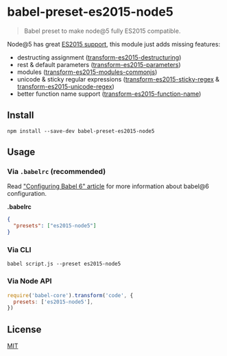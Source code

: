 # babel-preset-es2015-node5

> Babel preset to make node@5 fully ES2015 compatible.

Node@5 has great [ES2015 support](https://nodejs.org/en/docs/es6/),
this module just adds missing features:
- destructing assignment ([transform-es2015-destructuring](http://babeljs.io/docs/plugins/transform-es2015-destructuring/))
- rest & default parameters ([transform-es2015-parameters](http://babeljs.io/docs/plugins/transform-es2015-parameters/))
- modules ([transform-es2015-modules-commonjs](http://babeljs.io/docs/plugins/transform-es2015-modules-commonjs/))
- unicode & sticky regular expressions ([transform-es2015-sticky-regex](http://babeljs.io/docs/plugins/transform-es2015-sticky-regex/) & [transform-es2015-unicode-regex](http://babeljs.io/docs/plugins/transform-es2015-unicode-regex/))
- better function name support ([transform-es2015-function-name](http://babeljs.io/docs/plugins/transform-es2015-function-name/))

## Install

    npm install --save-dev babel-preset-es2015-node5

## Usage

### Via `.babelrc` (recommended)

Read ["Configuring Babel 6" article](http://www.2ality.com/2015/11/configuring-babel6.html)
for more information about babel@6 configuration.

**.babelrc**

```json
{
  "presets": ["es2015-node5"]
}
```

### Via CLI

    babel script.js --preset es2015-node5

### Via Node API

```js
require('babel-core').transform('code', {
  presets: ['es2015-node5'],
})
```

## License

[MIT](./LICENSE)
